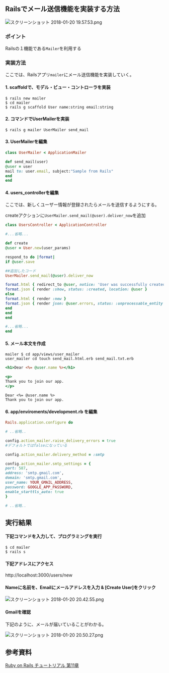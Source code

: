 ## Railsでメール送信機能を実装する方法
![スクリーンショット 2018-01-20 19.57.53.png](https://qiita-image-store.s3.amazonaws.com/0/199441/f1440fb4-0d1b-6355-a342-ca3f45809e39.png)

### ポイント
Railsの１機能である`Mailer`を利用する

### 実装方法
ここでは、Railsアプリ`mailer`にメール送信機能を実装していく。

#### 1. scaffoldで、モデル・ビュー・コントローラを実装

```command:command
$ rails new mailer
$ cd mailer
$ rails g scaffold User name:string email:string
```
#### 2. コマンドで**UserMailer**を実装
```command:command
$ rails g mailer UserMailer send_mail
```

#### 3. **UserMailer**を編集
```ruby:app/mailers/user_mailer.rb
class UserMailer < ApplicationMailer

def send_mail(user)
@user = user
mail to: user.email, subject:"Sample from Rails"
end
end
```

#### 4. **users_controller**を編集
ここでは、新しくユーザー情報が登録されたらメールを送信するようにする。

createアクションに`UserMailer.send_mail(@user).deliver_now`を追加

```ruby:app/controllers/users_controller.rb
class UsersController < ApplicationController

#...省略...

def create
@user = User.new(user_params)

respond_to do |format|
if @user.save

##追加したコード
UserMailer.send_mail(@user).deliver_now

format.html { redirect_to @user, notice: 'User was successfully created.' }
format.json { render :show, status: :created, location: @user }
else
format.html { render :new }
format.json { render json: @user.errors, status: :unprocessable_entity }
end
end
end

#...省略...
end
```

#### 5. メール本文を作成
```command:command
mailer $ cd app/views/user_mailer
user_mailer cd touch send_mail.html.erb send_mail.txt.erb
```

```html+erb:app/views/user_mailer/send_mail.html.erb
<h1>Dear <%= @user.name %></h1>

<p>
Thank you to join our app.
</p>
```

```text+erb:app/views/user_mailer/send_mail.txt.erb
Dear <%= @user.name %>
Thank you to join our app.
```


#### 6. **app/enviroments/development.rb** を編集
```ruby:development.rb
Rails.application.configure do

# ..省略..

config.action_mailer.raise_delivery_errors = true
#デフォルトではfalseになっている

config.action_mailer.delivery_method = :smtp

config.action_mailer.smtp_settings = {
port: 587,
address: 'smtp.gmail.com',
domain: 'smtp.gmail.com',
user_name: YOUR_GMAIL_ADDRESS,
password: GOOGLE_APP_PASSWORD,
enable_starttls_auto: true
}

# ..省略..
```

## 実行結果

#### 下記コマンドを入力して、プログラミングを実行

```command:command
$ cd mailer
$ rails s
```

#### 下記アドレスにアクセス
http://localhost:3000/users/new

#### Nameに名前を、Emailにメールアドレスを入力 & [Create User]をクリック
![スクリーンショット 2018-01-20 20.42.55.png](https://qiita-image-store.s3.amazonaws.com/0/199441/9a7502c0-3c92-f13b-2b55-4bfd850e7ca8.png)

#### Gmailを確認
下記のように、メールが届いていることがわかる。

![スクリーンショット 2018-01-20 20.50.27.png](https://qiita-image-store.s3.amazonaws.com/0/199441/df342df3-b5ed-4664-47c6-fd330a179c05.png)

## 参考資料
[Ruby on Rails チュートリアル 第11章](https://railstutorial.jp/chapters/account_activation?version=5.1#sec-account_activation_emails)

